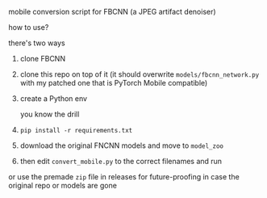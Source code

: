 mobile conversion script for FBCNN (a JPEG artifact denoiser)

how to use?

there's two ways

1. clone FBCNN
2. clone this repo on top of it (it should overwrite `models/fbcnn_network.py` with my patched one that is PyTorch Mobile compatible)
3. create a Python env

   you know the drill
5. `pip install -r requirements.txt`
6. download the original FNCNN models and move to `model_zoo`
7. then edit `convert_mobile.py` to the correct filenames and run

or use the premade `zip` file in releases for future-proofing in case the original repo or models are gone
